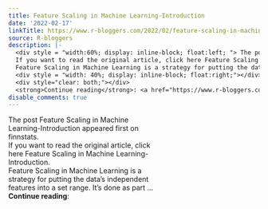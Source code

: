 ```yaml
---
title: Feature Scaling in Machine Learning-Introduction
date: '2022-02-17'
linkTitle: https://www.r-bloggers.com/2022/02/feature-scaling-in-machine-learning-introduction/
source: R-bloggers
description: |-
  <div style = "width:60%; display: inline-block; float:left; "> The post Feature Scaling in Machine Learning-Introduction appeared first on finnstats.<br />
  If you want to read the original article, click here Feature Scaling in Machine Learning-Introduction.<br />
  Feature Scaling in Machine Learning is a strategy for putting the data’s independent features into a set range. It’s done as part ...</div>
  <div style = "width: 40%; display: inline-block; float:right;"></div>
  <div style="clear: both;"></div>
  <strong>Continue reading</strong>: <a href="https://www.r-bloggers.com/2022/02/feature-scaling-i ...
disable_comments: true
---
```

<div style = "width:60%; display: inline-block; float:left; "> The post Feature Scaling in Machine Learning-Introduction appeared first on finnstats.<br />
If you want to read the original article, click here Feature Scaling in Machine Learning-Introduction.<br />
Feature Scaling in Machine Learning is a strategy for putting the data’s independent features into a set range. It’s done as part ...</div>
<div style = "width: 40%; display: inline-block; float:right;"></div>
<div style="clear: both;"></div>
<strong>Continue reading</strong>: <a href="https://www.r-bloggers.com/2022/02/feature-scaling-i ...